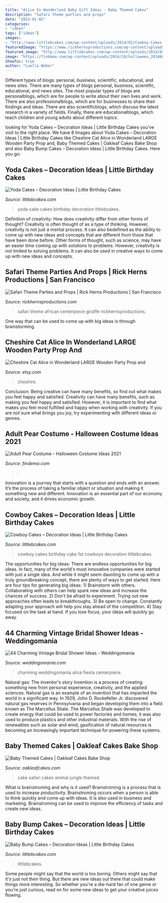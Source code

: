 ```yaml
---
title: "Alice In Wonderland Baby Gift Ideas - Baby Themed Cakes"
description: "Safari theme parties and props"
date: "2023-01-02"
categories:
- "ideas"
tags: ["ideas"]
images:
- "http://www.littlebcakes.com/wp-content/uploads/2014/02/Cowboy-Cakes-Pictures.jpg"
featuredImage: "https://www.rickhernsproductions.com/wp-content/uploads/2014/03/Giraffe-Centerpiece.jpg"
featured_image: "http://www.littlebcakes.com/wp-content/uploads/2014/02/Cowboy-Cakes-Pictures.jpg"
image: "https://findema.com/wp-content/uploads/2014/10/halloween_20146824.jpg"
ShowToc: true
author: "Luella Weber"
---
```



Different types of blogs: personal, business, scientific, educational, and news sites.
There are many types of blogs personal, business, scientific, educational, and news sites. The most popular types of blogs are personalblogs, which are for people to write about their own lives and work. There are also professionalblogs, which are for businesses to share their findings and ideas. There are also scientificblogs, which discuss the latest research in a variety of fields. Finally, there are educationalblogs, which teach children and young adults about different topics.

	

		
looking for Yoda Cakes – Decoration Ideas | Little Birthday Cakes you've visit to the right place. We have 8 Images about Yoda Cakes – Decoration Ideas | Little Birthday Cakes like Cheshire Cat Alice in Wonderland LARGE Wooden Party Prop and, Baby Themed Cakes | Oakleaf Cakes Bake Shop and also Baby Bump Cakes – Decoration Ideas | Little Birthday Cakes. Here you go:
		
    
## Yoda Cakes – Decoration Ideas | Little Birthday Cakes

<img loading=lazy src="https://www.littlebcakes.com/wp-content/uploads/2014/01/Yoda-Cake-Pictures.jpg" onerror="this.onerror=null;this.src='https://tse4.mm.bing.net/th?id=OIP.OTqsJgnAl_PUBytzwnlFmgHaFj&amp;pid=15.1';" alt="Yoda Cakes – Decoration Ideas | Little Birthday Cakes">

_Source: littlebcakes.com_

>yoda cake cakes birthday decoration littlebcakes. 

	

Definition of creativity: How does creativity differ from other forms of thought?
Creativity is often thought of as a type of thinking. However, creativity is not just a mental process. It can also bedefined as the ability to come up with new ideas and concepts that are different from those that have been done before. Other forms of thought, such as science, may have an easier time coming up with solutions to problems. However, creativity is not limited to solving problems. It can also be used in creative ways to come up with new ideas and concepts.

    
## Safari Theme Parties And Props | Rick Herns Productions | San Francisco

<img loading=lazy src="https://www.rickhernsproductions.com/wp-content/uploads/2014/03/Giraffe-Centerpiece.jpg" onerror="this.onerror=null;this.src='https://tse2.mm.bing.net/th?id=OIP.YzwwKDvaIsbnowJmlrbU2gHaJ4&amp;pid=15.1';" alt="Safari Theme Parties and Props | Rick Herns Productions | San Francisco">

_Source: rickhernsproductions.com_

>safari theme african centerpiece giraffe rickhernsproductions. 

	

One way that can be used to come up with big ideas is through brainstorming.

    
## Cheshire Cat Alice In Wonderland LARGE Wooden Party Prop And

<img loading=lazy src="https://img1.etsystatic.com/010/0/6386093/il_570xN.462291283_p1ja.jpg" onerror="this.onerror=null;this.src='https://tse4.mm.bing.net/th?id=OIP.BXJv1lPg4ojmCQIdgIZSmwHaJ4&amp;pid=15.1';" alt="Cheshire Cat Alice in Wonderland LARGE Wooden Party Prop and">

_Source: etsy.com_

>cheshire. 

	

Conclusion: Being creative can have many benefits, so find out what makes you feel happy and satisfied.
Creativity can have many benefits, such as making you feel happy and satisfied. However, it is important to find what makes you feel most fulfilled and happy when working with creativity. If you are not sure what brings you joy, try experimenting with different ideas or genres.

    
## Adult Pear Costume - Halloween Costume Ideas 2021

<img loading=lazy src="https://findema.com/wp-content/uploads/2014/10/halloween_20146824.jpg" onerror="this.onerror=null;this.src='https://tse2.mm.bing.net/th?id=OIP.oVlyCHSF2CWOoc8M709CcQHaKl&amp;pid=15.1';" alt="Adult Pear Costume - Halloween Costume Ideas 2021">

_Source: findema.com_

>. 

	

Innovation is a journey that starts with a question and ends with an answer. It’s the process of taking a familiar object or situation and making it something new and different. Innovation is an essential part of our economy and society, and it drives economic growth.

    
## Cowboy Cakes – Decoration Ideas | Little Birthday Cakes

<img loading=lazy src="http://www.littlebcakes.com/wp-content/uploads/2014/02/Cowboy-Cakes-Pictures.jpg" onerror="this.onerror=null;this.src='https://tse2.mm.bing.net/th?id=OIP.CaI6nHCYZyz5xg96tOoKMgHaGW&amp;pid=15.1';" alt="Cowboy Cakes – Decoration Ideas | Little Birthday Cakes">

_Source: littlebcakes.com_

>cowboy cakes birthday cake 1st cowboys decoration littlebcakes. 

	

The opportunities for big ideas:
There are endless opportunities for big ideas. In fact, many of the world's most innovative companies were started with just a single idea. And while it might seem daunting to come up with a truly groundbreaking concept, there are plenty of ways to get started. Here are four tips for generating big ideas: 1) Brainstorm with others. Collaborating with others can help spark new ideas and increase the chances of success. 2) Don't be afraid to experiment. Trying out new approaches often leads to breakthroughs. 3) Be open to change. Constantly adapting your approach will help you stay ahead of the competition. 4) Stay focused on the task at hand. If you lose focus, your ideas will quickly go away.

    
## 44 Charming Vintage Bridal Shower Ideas - Weddingomania

<img loading=lazy src="https://i.weddingomania.com/charming-vintage-bridal-shower-ideas-46-500x696.jpg" onerror="this.onerror=null;this.src='https://tse3.mm.bing.net/th?id=OIP.Nivy3hVIqOordiPTqYJx2wHaKT&amp;pid=15.1';" alt="44 Charming Vintage Bridal Shower Ideas - Weddingomania">

_Source: weddingomania.com_

>charming weddingomania alice fiesta centerpiece. 

	

Natural gas: The inventor's story
Invention is a process of creating something new from personal experience, creativity, and the applied sciences. Natural gas is an example of an invention that has impacted the world in a significant way. In 1929, John D. Rockefeller Jr. discovered natural gas reserves in Pennsylvania and began developing them into a field known as The Marcellus Shale. The Marcellus Shale was developed to create energy that could be used to power factories and homes; it was also used to produce plastics and other industrial materials. With the rise of renewables such as solar and wind, gasification of natural resources is becoming an increasingly important technique for powering these systems.

    
## Baby Themed Cakes | Oakleaf Cakes Bake Shop

<img loading=lazy src="https://farm5.staticflickr.com/4764/26159855128_c30f4ba54f_b.jpg" onerror="this.onerror=null;this.src='https://tse3.mm.bing.net/th?id=OIP.rc11nvwqhBDzDI31D7SAhQHaLG&amp;pid=15.1';" alt="Baby Themed Cakes | Oakleaf Cakes Bake Shop">

_Source: oakleafcakes.com_

>cake safari cakes animal jungle themed. 

	

What is brainstroming and why is it used?
Brainstroming is a process that is used to increase productivity. Brainstroming occurs when a person is able to think quickly and come up with ideas. It is also used in business and marketing. Brainstroming can be used to improve the efficiency of tasks and create new ideas.

    
## Baby Bump Cakes – Decoration Ideas | Little Birthday Cakes

<img loading=lazy src="https://www.littlebcakes.com/wp-content/uploads/2014/01/Baby-Bump-Cakes.jpg" onerror="this.onerror=null;this.src='https://tse3.mm.bing.net/th?id=OIP.KCxRWsEGA46dsajROZ5AKwHaLG&amp;pid=15.1';" alt="Baby Bump Cakes – Decoration Ideas | Little Birthday Cakes">

_Source: littlebcakes.com_

>littlebcakes. 

	

Some people might say that the world is too boring. Others might say that it's just not their thing. But there are new ideas out there that could make things more interesting. So whether you're a die-hard fan of one genre or you're just curious, read on for some new ideas to get your creative juices flowing.

